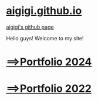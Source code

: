# [aigigi.github.io](https://aigigi.github.io/ "aigigi.github.io")
[aigigi's github page](https://github.com/aigigi/ "https://github.com/aigigi")


Hello guys! Welcome to my site!


# [==>Portfolio 2024](https://aigigi.github.io/folio/ "My Portfolio")


# [==>Portfolio 2022](https://aigigi.github.io/blog/ "My Blog")



